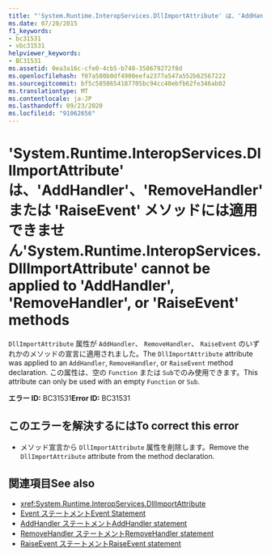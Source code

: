 ```yaml
---
title: "'System.Runtime.InteropServices.DllImportAttribute' は、'AddHandler'、'RemoveHandler' または 'RaiseEvent' メソッドには適用できません"
ms.date: 07/20/2015
f1_keywords:
- bc31531
- vbc31531
helpviewer_keywords:
- BC31531
ms.assetid: 0ea3a16c-cfe0-4cb5-b740-358679272f8d
ms.openlocfilehash: f07a580b0df4900eefa2377a547a552b62567222
ms.sourcegitcommit: bf5c5850654187705bc94cc40ebfb62fe346ab02
ms.translationtype: MT
ms.contentlocale: ja-JP
ms.lasthandoff: 09/23/2020
ms.locfileid: "91062656"
---
```

# <a name="systemruntimeinteropservicesdllimportattribute-cannot-be-applied-to-addhandler-removehandler-or-raiseevent-methods"></a><span data-ttu-id="64f84-102">'System.Runtime.InteropServices.DllImportAttribute' は、'AddHandler'、'RemoveHandler' または 'RaiseEvent' メソッドには適用できません</span><span class="sxs-lookup"><span data-stu-id="64f84-102">'System.Runtime.InteropServices.DllImportAttribute' cannot be applied to 'AddHandler', 'RemoveHandler', or 'RaiseEvent' methods</span></span>

<span data-ttu-id="64f84-103">`DllImportAttribute` 属性が `AddHandler`、 `RemoveHandler`、 `RaiseEvent` のいずれかのメソッドの宣言に適用されました。</span><span class="sxs-lookup"><span data-stu-id="64f84-103">The `DllImportAttribute` attribute was applied to an `AddHandler`, `RemoveHandler`, or `RaiseEvent` method declaration.</span></span> <span data-ttu-id="64f84-104">この属性は、空の `Function` または `Sub`でのみ使用できます。</span><span class="sxs-lookup"><span data-stu-id="64f84-104">This attribute can only be used with an empty `Function` or `Sub`.</span></span>  
  
 <span data-ttu-id="64f84-105">**エラー ID:** BC31531</span><span class="sxs-lookup"><span data-stu-id="64f84-105">**Error ID:** BC31531</span></span>  
  
## <a name="to-correct-this-error"></a><span data-ttu-id="64f84-106">このエラーを解決するには</span><span class="sxs-lookup"><span data-stu-id="64f84-106">To correct this error</span></span>  
  
- <span data-ttu-id="64f84-107">メソッド宣言から `DllImportAttribute` 属性を削除します。</span><span class="sxs-lookup"><span data-stu-id="64f84-107">Remove the `DllImportAttribute` attribute from the method declaration.</span></span>  
  
## <a name="see-also"></a><span data-ttu-id="64f84-108">関連項目</span><span class="sxs-lookup"><span data-stu-id="64f84-108">See also</span></span>

- <xref:System.Runtime.InteropServices.DllImportAttribute>
- [<span data-ttu-id="64f84-109">Event ステートメント</span><span class="sxs-lookup"><span data-stu-id="64f84-109">Event Statement</span></span>](../language-reference/statements/event-statement.md)
- [<span data-ttu-id="64f84-110">AddHandler ステートメント</span><span class="sxs-lookup"><span data-stu-id="64f84-110">AddHandler statement</span></span>](../language-reference/statements/addhandler-statement.md)
- [<span data-ttu-id="64f84-111">RemoveHandler ステートメント</span><span class="sxs-lookup"><span data-stu-id="64f84-111">RemoveHandler statement</span></span>](../language-reference/statements/removehandler-statement.md)
- [<span data-ttu-id="64f84-112">RaiseEvent ステートメント</span><span class="sxs-lookup"><span data-stu-id="64f84-112">RaiseEvent statement</span></span>](../language-reference/statements/raiseevent-statement.md)
